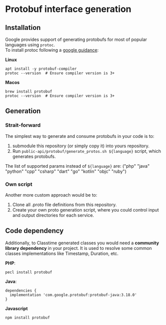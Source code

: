 # Protobuf interface generation

## Installation

Google provides support of generating protobufs for most of popular languages using `protoc`.  
To install protoc following a [google guidance](https://grpc.io/docs/protoc-installation/):

**Linux**
```
apt install -y protobuf-compiler
protoc --version  # Ensure compiler version is 3+
```
**Macos**
```
brew install protobuf
protoc --version  # Ensure compiler version is 3+
```

## Generation

### Strait-forward
The simplest way to generate and consume protobufs in your code is to:
1. submodule this repository (or simply copy it) into yours repository.
2. Run `public-api/protobuf/generate_protos.sh ${language}` script, which generates protobufs.

The list of supported params instead of `${language}` are: ("php" "java" "python" "cpp" "csharp" "dart" "go" "kotlin" "objc" "ruby")

### Own script
Another more custom approach would be to:
1. Clone all .proto file definitions from this repository.
2. Create your own proto generation script, where you could control input and output directories for each service.

## Code dependency

Additionally, to Classtime generated classes you would need a **community library dependency** in your project. It is used to resolve some common classes implementations like Timestamp, Duration, etc.

**PHP**:
```
pecl install protobuf
```

**Java**:
```
dependencies {
  implementation 'com.google.protobuf:protobuf-java:3.18.0'
}
```

**Javascript**
```
npm install protobuf
```
